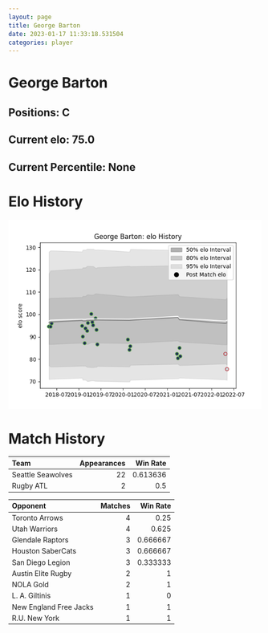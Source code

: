 ```yaml
---  
layout: page  
title: George Barton  
date: 2023-01-17 11:33:18.531504  
categories: player  
---
```

# George Barton

## Positions: C

## Current elo: 75.0

## Current Percentile: None

# Elo History


![elo history](history_GeorgeBarton.png)
# Match History


| Team              |   Appearances |   Win Rate |
|:------------------|--------------:|-----------:|
| Seattle Seawolves |            22 |   0.613636 |
| Rugby ATL         |             2 |   0.5      |

| Opponent               |   Matches |   Win Rate |
|:-----------------------|----------:|-----------:|
| Toronto Arrows         |         4 |   0.25     |
| Utah Warriors          |         4 |   0.625    |
| Glendale Raptors       |         3 |   0.666667 |
| Houston SaberCats      |         3 |   0.666667 |
| San Diego Legion       |         3 |   0.333333 |
| Austin Elite Rugby     |         2 |   1        |
| NOLA Gold              |         2 |   1        |
| L. A. Giltinis         |         1 |   0        |
| New England Free Jacks |         1 |   1        |
| R.U. New York          |         1 |   1        |